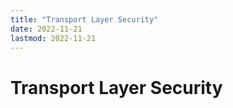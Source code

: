```yaml
---
title: "Transport Layer Security"
date: 2022-11-21
lastmod: 2022-11-21
---
```

# Transport Layer Security
